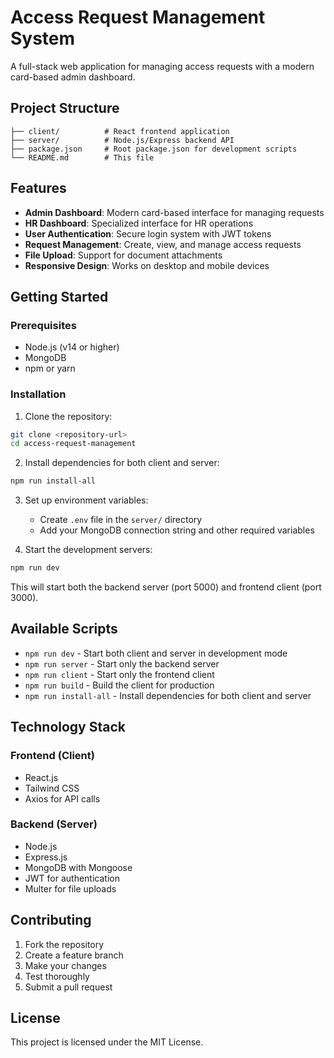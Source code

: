 # Access Request Management System

A full-stack web application for managing access requests with a modern card-based admin dashboard.

## Project Structure

```
├── client/          # React frontend application
├── server/          # Node.js/Express backend API
├── package.json     # Root package.json for development scripts
└── README.md        # This file
```

## Features

- **Admin Dashboard**: Modern card-based interface for managing requests
- **HR Dashboard**: Specialized interface for HR operations
- **User Authentication**: Secure login system with JWT tokens
- **Request Management**: Create, view, and manage access requests
- **File Upload**: Support for document attachments
- **Responsive Design**: Works on desktop and mobile devices

## Getting Started

### Prerequisites

- Node.js (v14 or higher)
- MongoDB
- npm or yarn

### Installation

1. Clone the repository:
```bash
git clone <repository-url>
cd access-request-management
```

2. Install dependencies for both client and server:
```bash
npm run install-all
```

3. Set up environment variables:
   - Create `.env` file in the `server/` directory
   - Add your MongoDB connection string and other required variables

4. Start the development servers:
```bash
npm run dev
```

This will start both the backend server (port 5000) and frontend client (port 3000).

## Available Scripts

- `npm run dev` - Start both client and server in development mode
- `npm run server` - Start only the backend server
- `npm run client` - Start only the frontend client
- `npm run build` - Build the client for production
- `npm run install-all` - Install dependencies for both client and server

## Technology Stack

### Frontend (Client)
- React.js
- Tailwind CSS
- Axios for API calls

### Backend (Server)
- Node.js
- Express.js
- MongoDB with Mongoose
- JWT for authentication
- Multer for file uploads

## Contributing

1. Fork the repository
2. Create a feature branch
3. Make your changes
4. Test thoroughly
5. Submit a pull request

## License

This project is licensed under the MIT License.